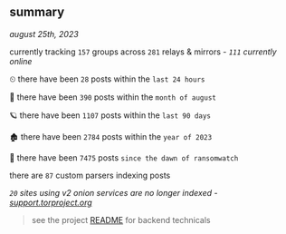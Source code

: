 
## summary
_august 25th, 2023_

currently tracking `157` groups across `281` relays & mirrors - _`111` currently online_

⏲ there have been `28` posts within the `last 24 hours`

🦈 there have been `390` posts within the `month of august`

🪐 there have been `1107` posts within the `last 90 days`

🏚 there have been `2784` posts within the `year of 2023`

🦕 there have been `7475` posts `since the dawn of ransomwatch`

there are `87` custom parsers indexing posts

_`20` sites using v2 onion services are no longer indexed - [support.torproject.org](https://support.torproject.org/onionservices/v2-deprecation/)_

> see the project [README](https://github.com/joshhighet/ransomwatch#ransomwatch--) for backend technicals
